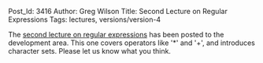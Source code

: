 Post_Id: 3416
Author: Greg Wilson
Title: Second Lecture on Regular Expressions
Tags: lectures, versions/version-4

<p>The <a href="/4_0/regexp/operators.html">second lecture on regular expressions</a> has been posted to the development area.  This one covers operators like '*' and '+', and introduces character sets.  Please let us know what you think.</p>
